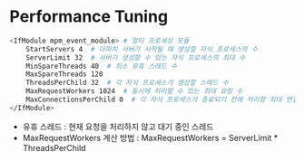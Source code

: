 # Performance Tuning

```bash
<IfModule mpm_event_module> # 멀티 프로세싱 모듈
    StartServers 4  # 아파치 서버가 시작될 때 생성할 자식 프로세스의 수
    ServerLimit 32  # 서버가 생성할 수 있는 자식 프로세스의 최대 수 
    MinSpareThreads 40  # 최소 유휴 스레드 수
    MaxSpareThreads 120 
    ThreadsPerChild 32  # 각 자식 프로세스가 생성할 스레드 수
    MaxRequestWorkers 1024  # 동시에 처리할 수 있는 최대 요청 수
    MaxConnectionsPerChild 0  # 각 자식 프로세스가 종료되기 전에 처리할 최대 연결 수, 0으로 설정하면 자식 프로세스가 무한히 연결을 처리함
</IfModule>
```

- 유휴 스레드 : 현재 요청을 처리하지 않고 대기 중인 스레드
- MaxRequestWorkers 계산 방법 : MaxRequestWorkers = ServerLimit * ThreadsPerChild
  
